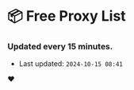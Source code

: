 # :package: Free Proxy List
### Updated every 15 minutes.

- Last updated: `2024-10-15 08:41`

:heart:
